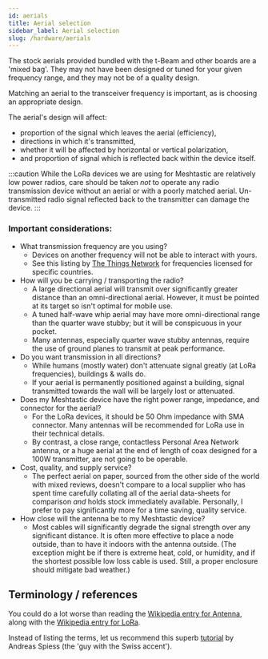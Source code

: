 ```yaml
---
id: aerials
title: Aerial selection
sidebar_label: Aerial selection
slug: /hardware/aerials
---
```


The stock aerials provided bundled with the t-Beam and other boards are a 'mixed bag'. They may not have been designed or tuned for your given frequency range, and they may not be of a quality design.

Matching an aerial to the transceiver frequency is important, as is choosing an appropriate design.

The aerial's design will affect:
- proportion of the signal which leaves the aerial (efficiency), 
- directions in which it's transmitted,
- whether it will be affected by horizontal or vertical polarization,
- and proportion of signal which is reflected back within the device itself.

:::caution
While the LoRa devices we are using for Meshtastic are relatively low power radios, care should be taken _not_ to operate any radio transmission device without an aerial or with a poorly matched aerial.  Un-transmitted radio signal reflected back to the transmitter can damage the device.
:::

### Important considerations:

- What transmission frequency are you using?
  - Devices on another frequency will not be able to interact with yours.
  - See this listing by [The Things Network](https://www.thethingsnetwork.org/docs/lorawan/frequencies-by-country.html) for frequencies licensed for specific countries.
- How will you be carrying / transporting the radio?
  - A large directional aerial will transmit over significantly greater distance than an omni-directional aerial.  However, it must be pointed at its target so isn't optimal for mobile use.
  - A tuned half-wave whip aerial may have more omni-directional range than the quarter wave stubby; but it will be conspicuous in your pocket.
  - Many antennas, especially quarter wave stubby antennas, require the use of ground planes to transmit at peak performance.
- Do you want transmission in all directions?
  - While humans (mostly water) don't attenuate signal greatly (at LoRa frequencies), buildings & walls do.  
  - If your aerial is permanently positioned against a building, signal transmitted towards the wall will be largely lost or attenuated.
- Does my Meshtastic device have the right power range, impedance, and connector for the aerial?
  - For the LoRa devices, it should be 50 Ohm impedance with SMA connector. Many antennas will be recommended for LoRa use in their technical details.
  - By contrast, a close range, contactless Personal Area Network antenna, or a huge aerial at the end of length of coax designed for a 100W transmitter, are not going to be operable.
- Cost, quality, and supply service?
  - The perfect aerial on paper, sourced from the other side of the world with mixed reviews, doesn't compare to a local supplier who has spent time carefully collating all of the aerial data-sheets for comparison _and_ holds stock immediately available. Personally, I prefer to pay significantly more for a time saving, quality service.
- How close will the antenna be to my Meshtastic device?
  - Most cables will significantly degrade the signal strength over any significant distance. It is often more effective to place a node outside, than to have it indoors with the antenna outside. (The exception might be if there is extreme heat, cold, or humidity, and if the shortest possible low loss cable is used. Still, a proper enclosure should mitigate bad weather.)

## Terminology / references

You could do a lot worse than reading the [Wikipedia entry for Antenna](https://en.wikipedia.org/wiki/Antenna_(radio)), along with the [Wikipedia entry for LoRa](https://en.wikipedia.org/wiki/LoRa).

Instead of listing the terms, let us recommend this superb [tutorial](https://www.youtube.com/watch?v=J3PBL9oLPX8) by Andreas Spiess (the 'guy with the Swiss accent').
